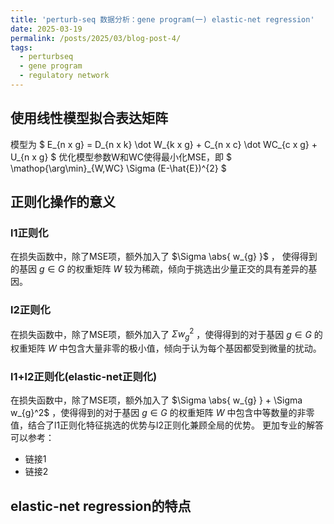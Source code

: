 ```yaml
---
title: 'perturb-seq 数据分析：gene program(一) elastic-net regression'
date: 2025-03-19
permalink: /posts/2025/03/blog-post-4/
tags:
  - perturbseq
  - gene program
  - regulatory network
---
```



## 使用线性模型拟合表达矩阵


模型为 $ E_{n x g} = D_{n x k} \dot W_{k x g} + C_{n x c} \dot WC_{c x g} + U_{n x g} $ 
优化模型参数W和WC使得最小化MSE，即 $ \mathop{\arg\min}_{W,WC}  \Sigma (E-\hat{E})^{2} $ 


## 正则化操作的意义
### l1正则化
在损失函数中，除了MSE项，额外加入了 $\Sigma \abs{ w_{g} }$ ， 使得得到的基因 $g\in G$ 的权重矩阵 $W$ 较为稀疏，倾向于挑选出少量正交的具有差异的基因。
### l2正则化
在损失函数中，除了MSE项，额外加入了 $\Sigma w_{g}^2$ ，使得得到的对于基因 $g\in G$ 的权重矩阵 $W$ 中包含大量非零的极小值，倾向于认为每个基因都受到微量的扰动。
### l1+l2正则化(elastic-net正则化)
在损失函数中，除了MSE项，额外加入了 $\Sigma  \abs{ w_{g} } + \Sigma w_{g}^2$ ，使得得到的对于基因 $g\in G$ 的权重矩阵 $W$ 中包含中等数量的非零值，结合了l1正则化特征挑选的优势与l2正则化兼顾全局的优势。
更加专业的解答可以参考：
 * 链接1
 * 链接2
## elastic-net regression的特点


